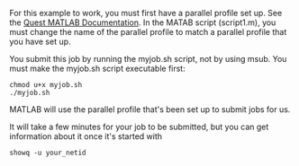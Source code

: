 For this example to work, you must first have a parallel profile set up.  See the [Quest MATLAB Documentation](https://kb.northwestern.edu/quest-matlab).  In the MATAB script (script1.m), you must change the name of the parallel profile to match a parallel profile that you have set up.  

You submit this job by running the myjob.sh script, not by using msub. You must make the myjob.sh script executable first:

```
chmod u+x myjob.sh
./myjob.sh
```

MATLAB will use the parallel profile that's been set up to submit jobs for us.  

It will take a few minutes for your job to be submitted, but you can get information about it once it's started with 

```
showq -u your_netid
```